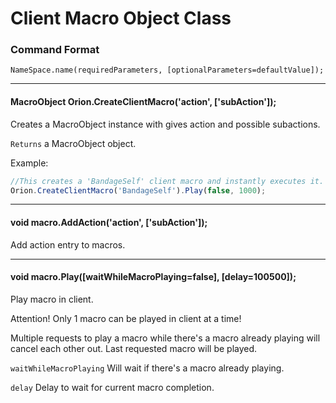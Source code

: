 # Client Macro Object Class

### Command Format

`NameSpace.name(requiredParameters, [optionalParameters=defaultValue]);`

***

#### MacroObject Orion.CreateClientMacro('action', ['subAction']);

Creates a MacroObject instance with gives action and possible subactions.

`Returns` a MacroObject object.


Example:

```javascript
//This creates a 'BandageSelf' client macro and instantly executes it.
Orion.CreateClientMacro('BandageSelf').Play(false, 1000);
```
***

#### void macro.AddAction('action', ['subAction']);

Add action entry to macros.

***

#### void macro.Play([waitWhileMacroPlaying=false], [delay=100500]);

Play macro in client.

Attention! Only 1 macro can be played in client at a time!

Multiple requests to play a macro while there's a macro already playing will cancel each other out. Last requested macro will be played.


`waitWhileMacroPlaying` Will wait if there's a macro already playing.

`delay` Delay to wait for current macro completion.
